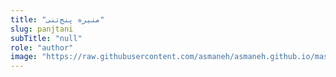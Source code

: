 ```yaml
--- 
title: "منیره پنج‌تنی" 
slug: panjtani 
subTitle: "null" 
role: "author" 
image: "https://raw.githubusercontent.com/asmaneh/asmaneh.github.io/master/assets/img/authors/panjtani.jpg" 
--- 
```

